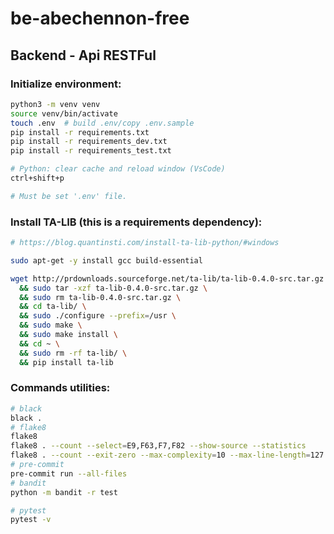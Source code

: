 # be-abechennon-free
## Backend - Api RESTFul

### Initialize environment:
```bash
python3 -m venv venv
source venv/bin/activate
touch .env  # build .env/copy .env.sample
pip install -r requirements.txt
pip install -r requirements_dev.txt
pip install -r requirements_test.txt

# Python: clear cache and reload window (VsCode)
ctrl+shift+p

# Must be set '.env' file.
```

### Install TA-LIB (this is a requirements dependency):
```bash
# https://blog.quantinsti.com/install-ta-lib-python/#windows

sudo apt-get -y install gcc build-essential

wget http://prdownloads.sourceforge.net/ta-lib/ta-lib-0.4.0-src.tar.gz \
  && sudo tar -xzf ta-lib-0.4.0-src.tar.gz \
  && sudo rm ta-lib-0.4.0-src.tar.gz \
  && cd ta-lib/ \
  && sudo ./configure --prefix=/usr \
  && sudo make \
  && sudo make install \
  && cd ~ \
  && sudo rm -rf ta-lib/ \
  && pip install ta-lib
```

### Commands utilities:
```bash
# black
black .
# flake8
flake8
flake8 . --count --select=E9,F63,F7,F82 --show-source --statistics
flake8 . --count --exit-zero --max-complexity=10 --max-line-length=127 --statistics
# pre-commit
pre-commit run --all-files
# bandit
python -m bandit -r test

# pytest
pytest -v
```
